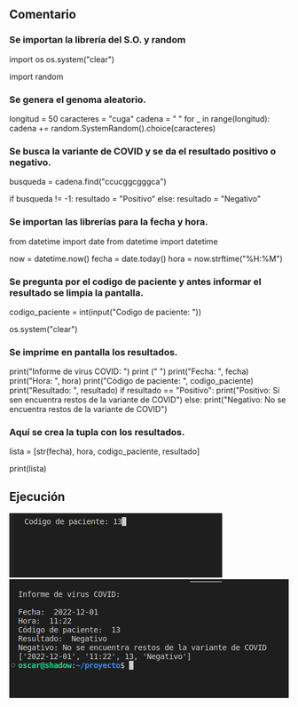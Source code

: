 ## Comentario


### Se importan la librería del S.O. y random
import os
os.system("clear")

import random

### Se genera el genoma aleatorio.
longitud = 50
caracteres = "cuga"
cadena = " "
for _ in range(longitud):
    cadena += random.SystemRandom().choice(caracteres)

### Se busca la variante de COVID y se da el resultado positivo o negativo.
busqueda = cadena.find("ccucggcgggca")

if busqueda != -1:
    resultado = "Positivo"
else:
    resultado = "Negativo"

### Se importan las librerías para la fecha y hora.
from datetime import date
from datetime import datetime

now = datetime.now()
fecha = date.today()
hora = now.strftime("%H:%M")

### Se pregunta por el codigo de paciente y antes informar el resultado se limpia la pantalla.
codigo_paciente = int(input("Codigo de paciente: "))

os.system("clear")

### Se imprime en pantalla los resultados.
print("Informe de virus COVID: ")
print (" ")
print("Fecha: ", fecha)
print("Hora: ", hora)
print("Código de paciente: ", codigo_paciente)
print("Resultado: ", resultado)
if resultado == "Positivo":
    print("Positivo: Sí sen encuentra restos de la variante de COVID")
else:
    print("Negativo: No se encuentra restos de la variante de COVID")

### Aquí se crea la tupla con los resultados.
lista = [str(fecha), hora, codigo_paciente, resultado]

print(lista)

## Ejecución
![Ejecución1](imagenes/virus1.png)
![Ejecución2](imagenes/virus2.png)

